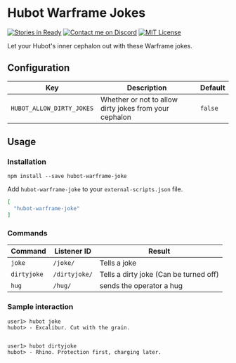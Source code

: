 # Hubot Warframe Jokes
[![Stories in Ready](https://badge.waffle.io/aliasfalse/hubot-warframe-joke.png?label=ready&title=Ready)](https://waffle.io/aliasfalse/hubot-warframe-joke)
[![Contact me on Discord](https://img.shields.io/badge/discord-Tobiah%238452-7289DA.svg)](https://discord.me/Tenno)
[![MIT License](https://img.shields.io/badge/license-MIT-blue.svg)](http://choosealicense.com/licenses/mit/)


Let your Hubot's inner cephalon out with these Warframe jokes.


## Configuration

| Key | Description | Default |
|---------------| -------------| --------------|
|`HUBOT_ALLOW_DIRTY_JOKES` | Whether or not to allow dirty jokes from your cephalon | `false`

## Usage

### Installation

`
npm install --save hubot-warframe-joke
`

Add `hubot-warframe-joke` to your `external-scripts.json` file.

```json
[
  "hubot-warframe-joke"
]
```

### Commands

|Command | Listener ID | Result|
|--- | --- | --- |
|`joke` |`/joke/`| Tells a joke |
|`dirtyjoke` | `/dirtyjoke/` | Tells a dirty joke (Can be turned off)|
| `hug` | `/hug/` | sends the operator a hug |

### Sample interaction
```
user1> hubot joke
hubot> - Excalibur. Cut with the grain.


user1> hubot dirtyjoke
hubot> - Rhino. Protection first, charging later.
```
